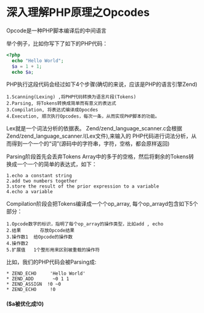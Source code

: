 # 深入理解PHP原理之Opcodes

Opcode是一种PHP脚本编译后的中间语言

举个例子，比如你写下了如下的PHP代码：

```php
<?php
  echo "Hello World";
  $a = 1 + 1;
  echo $a;
```

PHP执行这段代码会经过如下4个步骤(确切的来说，应该是PHP的语言引擎Zend)



```
1.Scanning(Lexing) ,将PHP代码转换为语言片段(Tokens)
2.Parsing, 将Tokens转换成简单而有意义的表达式
3.Compilation, 将表达式编译成Opocdes
4.Execution, 顺次执行Opcodes，每次一条，从而实现PHP脚本的功能。
```

Lex就是一个词法分析的依据表。 Zend/zend_language_scanner.c会根据Zend/zend_language_scanner.l(Lex文件),来输入的 PHP代码进行词法分析，从而得到一个一个的“词”(源码中的字符串，字符，空格，都会原样返回)

Parsing阶段首先会丢弃Tokens Array中的多于的空格，然后将剩余的Tokens转换成一个一个的简单的表达式，如下：

```
1.echo a constant string
2.add two numbers together
3.store the result of the prior expression to a variable
4.echo a variable
```

Compilation阶段会把Tokens编译成一个个op_array, 每个op_arrayd包含如下5个部分：

```
1.Opcode数字的标识，指明了每个op_array的操作类型，比如add , echo
2.结果       存放Opcode结果
3.操作数1  给Opcode的操作数
4.操作数2
5.扩展值   1个整形用来区别被重载的操作符
```

比如，我们的PHP代码会被Parsing成:

```
* ZEND_ECHO     'Hello World'
* ZEND_ADD       ~0 1 1
* ZEND_ASSIGN  !0 ~0
* ZEND_ECHO     !0
```

#### ($a被优化成!0)









